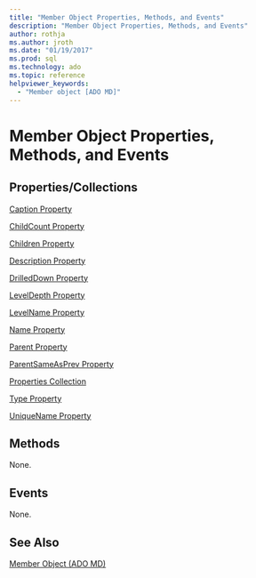 ```yaml
---
title: "Member Object Properties, Methods, and Events"
description: "Member Object Properties, Methods, and Events"
author: rothja
ms.author: jroth
ms.date: "01/19/2017"
ms.prod: sql
ms.technology: ado
ms.topic: reference
helpviewer_keywords:
  - "Member object [ADO MD]"
---
```

# Member Object Properties, Methods, and Events
## Properties/Collections  
 [Caption Property](./caption-property-ado-md.md)  
  
 [ChildCount Property](./childcount-property-ado-md.md)  
  
 [Children Property](./children-property-ado-md.md)  
  
 [Description Property](./description-property-ado-md.md)  
  
 [DrilledDown Property](./drilleddown-property-ado-md.md)  
  
 [LevelDepth Property](./leveldepth-property-ado-md.md)  
  
 [LevelName Property](./levelname-property-ado-md.md)  
  
 [Name Property](./name-property-ado-md.md)  
  
 [Parent Property](./parent-property-ado-md.md)  
  
 [ParentSameAsPrev Property](./parentsameasprev-property-ado-md.md)  
  
 [Properties Collection](../ado-api/properties-collection-ado.md)  
  
 [Type Property](./type-property-ado-md.md)  
  
 [UniqueName Property](./uniquename-property-ado-md.md)  
  
## Methods  
 None.  
  
## Events  
 None.  
  
## See Also  
 [Member Object (ADO MD)](./member-object-ado-md.md)